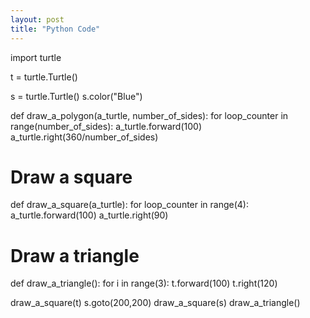```yaml
---
layout: post
title: "Python Code"
---
```


import turtle

t = turtle.Turtle()

s = turtle.Turtle()
s.color("Blue")

def draw_a_polygon(a_turtle, number_of_sides):
  for loop_counter in range(number_of_sides):
    a_turtle.forward(100)
    a_turtle.right(360/number_of_sides)
    
# Draw a square
def draw_a_square(a_turtle):
  for loop_counter in range(4):
    a_turtle.forward(100)
    a_turtle.right(90)
  
# Draw a triangle
def draw_a_triangle():
  for i in range(3):
    t.forward(100)
    t.right(120)

draw_a_square(t)
s.goto(200,200)
draw_a_square(s)
draw_a_triangle()
